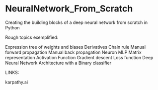 # NeuralNetwork_From_Scratch
Creating the building blocks of a deep neural network from scratch in Python

Rough topics exemplified:

Expression tree of weights and biases
Derivatives
Chain rule
Manual forward propagation
Manual back propagation
Neuron
MLP
Matrix representation
Activation Function
Gradient descent
Loss function
Deep Neural Network Architecture with a Binary classifier

LINKS:

karpathy.ai
